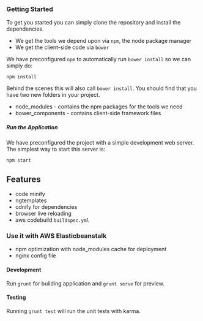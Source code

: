 

### Getting Started
To get you started you can simply clone the repository and install the dependencies.

- We get the tools we depend upon via ```npm```, the node package manager
- We get the client-side code via ```bower```

We have preconfigured ```npm``` to automatically run ```bower install``` so we can simply do:

```shell
npm install
```

Behind the scenes this will also call ```bower install```. You should find that you have two new folders in your project.

- node_modules - contains the npm packages for the tools we need
- bower_components - contains client-side framework files

##### Run the Application
We have preconfigured the project with a simple development web server. The simplest way to start this server is:

```shell
npm start
```


## Features
- code minify 
- ngtemplates
- cdnify for dependencies
- browser live reloading
- aws codebuild ```buildspec.yml```

### Use it with AWS Elasticbeanstalk
- npm optimization with node_modules cache for deployment
- nginx config file


#### Development

Run `grunt` for building application and `grunt serve` for preview.

#### Testing

Running `grunt test` will run the unit tests with karma.


